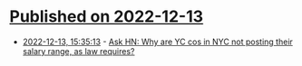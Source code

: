 # [Published on 2022-12-13](index.md)

* [2022-12-13, 15:35:13](https://news.ycombinator.com/item?id=33970189) - [Ask HN: Why are YC cos in NYC not posting their salary range, as law requires?](https://news.ycombinator.com/item?id=33970189)
